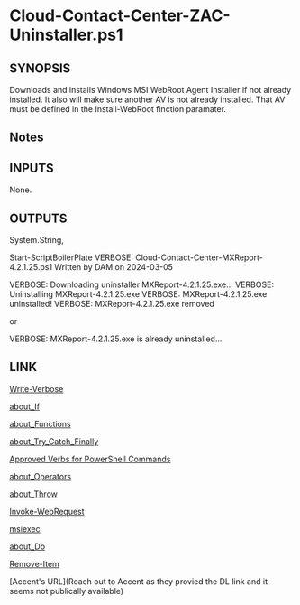 # Cloud-Contact-Center-ZAC-Uninstaller.ps1

## SYNOPSIS
Downloads and installs Windows MSI WebRoot Agent Installer if not already installed. It also will make sure another AV is not already installed.
That AV must be defined in the Install-WebRoot finction paramater.

## Notes

## INPUTS

None.

## OUTPUTS

System.String,

Start-ScriptBoilerPlate
VERBOSE: Cloud-Contact-Center-MXReport-4.2.1.25.ps1 Written by DAM on 2024-03-05

VERBOSE: Downloading uninstaller MXReport-4.2.1.25.exe...
VERBOSE: Uninstalling MXReport-4.2.1.25.exe
VERBOSE: MXReport-4.2.1.25.exe uninstalled!
VERBOSE: MXReport-4.2.1.25.exe removed

or

VERBOSE: MXReport-4.2.1.25.exe is already uninstalled...

## LINK

[Write-Verbose](https://learn.microsoft.com/en-us/powershell/module/microsoft.powershell.utility/write-verbose?view=powershell-7.3)

[about_If](https://learn.microsoft.com/en-us/powershell/module/microsoft.powershell.core/about/about_if?view=powershell-7.3)

[about_Functions](https://learn.microsoft.com/en-us/powershell/module/microsoft.powershell.core/about/about_functions?view=powershell-7.3)

[about_Try_Catch_Finally](https://learn.microsoft.com/en-us/powershell/module/microsoft.powershell.core/about/about_try_catch_finally?view=powershell-7.3)

[Approved Verbs for PowerShell Commands](https://learn.microsoft.com/en-us/powershell/scripting/developer/cmdlet/approved-verbs-for-windows-powershell-commands?view=powershell-7.3)

[about_Operators](https://learn.microsoft.com/en-us/powershell/module/microsoft.powershell.core/about/about_operators?view=powershell-7.3)

[about_Throw](https://learn.microsoft.com/en-us/powershell/module/microsoft.powershell.core/about/about_throw?view=powershell-7.3)

[Invoke-WebRequest](https://learn.microsoft.com/en-us/powershell/module/microsoft.powershell.utility/invoke-webrequest?view=powershell-7.3)

[msiexec](https://learn.microsoft.com/en-us/windows-server/administration/windows-commands/msiexec)

[about_Do](https://learn.microsoft.com/en-us/powershell/module/microsoft.powershell.core/about/about_do?view=powershell-7.3)

[Remove-Item](https://learn.microsoft.com/en-us/powershell/module/microsoft.powershell.management/remove-item?view=powershell-7.3)

[Accent's URL](Reach out to Accent as they provied the DL link and it seems not publically available)